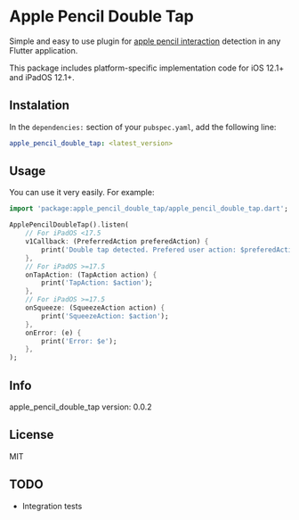 # Apple Pencil Double Tap

Simple and easy to use plugin for [apple pencil interaction](https://developer.apple.com/documentation/uikit/uipencilinteraction) detection in any Flutter application.

This package includes platform-specific implementation code for iOS 12.1+ and iPadOS 12.1+.

## Instalation

In the `dependencies:` section of your `pubspec.yaml`, add the following line:

```yaml
apple_pencil_double_tap: <latest_version>
```

## Usage

You can use it very easily. For example:

```dart
import 'package:apple_pencil_double_tap/apple_pencil_double_tap.dart';

ApplePencilDoubleTap().listen(
    // For iPadOS <17.5
    v1Callback: (PreferredAction preferedAction) {
        print('Double tap detected. Prefered user action: $preferedAction');
    },
    // For iPadOS >=17.5
    onTapAction: (TapAction action) {
        print('TapAction: $action');
    },
    // For iPadOS >=17.5
    onSqueeze: (SqueezeAction action) {
        print('SqueezeAction: $action');
    },
    onError: (e) {
        print('Error: $e');
    },
);
```

## Info

apple_pencil_double_tap version: 0.0.2

## License

MIT

## TODO

- Integration tests
